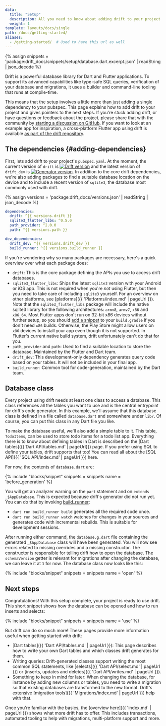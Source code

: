 ```yaml
---
data:
  title: "Setup"
  description: All you need to know about adding drift to your project.
  weight: 1
template: layouts/docs/single
path: /docs/getting-started/
aliases:
  - /getting-started/  # Used to have this url as well
---
```


{% assign snippets = 'package:drift_docs/snippets/setup/database.dart.excerpt.json' | readString | json_decode %}

Drift is a powerful database library for Dart and Flutter applications. To
support its advanced capabilities like type-safe SQL queries, verification of
your database and migrations, it uses a builder and command-line tooling that
runs at compile-time.

This means that the setup involves a little more than just adding a single
dependency to your pubspec. This page explains how to add drift to your project
and gives pointers to the next steps.
If you're stuck adding drift, or have questions or feedback about the project,
please share that with the community by [starting a discussion on GitHub](https://github.com/simolus3/drift/discussions).
If you want to look at an example app for inspiration, a cross-platform Flutter app using drift is available
[as part of the drift repository](https://github.com/simolus3/drift/tree/develop/examples/app).

## The dependencies {#adding-dependencies}

First, lets add drift to your project's `pubspec.yaml`.
At the moment, the current version of `drift` is [![Drift version](https://img.shields.io/pub/v/drift.svg)](https://pub.dev/packages/drift)
and the latest version of `drift_dev` is [![Generator version](https://img.shields.io/pub/v/drift_dev.svg)](https://pub.dev/packages/drift_dev).
In addition to the core drift dependencies, we're also adding packages to find a suitable database
location on the device and to include a recent version of `sqlite3`, the database most commonly
used with drift.

{% assign versions = 'package:drift_docs/versions.json' | readString | json_decode %}

```yaml
dependencies:
  drift: ^{{ versions.drift }}
  sqlite3_flutter_libs: ^0.5.0
  path_provider: ^2.0.0
  path: ^{{ versions.path }}

dev_dependencies:
  drift_dev: ^{{ versions.drift_dev }}
  build_runner: ^{{ versions.build_runner }}
```

If you're wondering why so many packages are necessary, here's a quick overview over what each package does:

- `drift`: This is the core package defining the APIs you use to access drift databases.
- `sqlite3_flutter_libs`: Ships the latest `sqlite3` version with your Android or iOS app. This is not required when you're _not_ using Flutter,
  but then you need to take care of including `sqlite3` yourself.
  For an overview on other platforms, see [platforms]({{ 'Platforms/index.md' | pageUrl }}).
  Note that the `sqlite3_flutter_libs` package will include the native sqlite3 library for the following
  architectures: `armv8`, `armv7`, `x86` and `x86_64`.
  Most Flutter apps don't run on 32-bit x86 devices without further setup, so you should
  [add a snippet](https://github.com/simolus3/sqlite3.dart/tree/main/sqlite3_flutter_libs#included-platforms)
  to your `build.gradle` if you don't need `x86` builds.
  Otherwise, the Play Store might allow users on `x86` devices to install your app even though it is not
  supported.
  In Flutter's current native build system, drift unfortunately can't do that for you.
- `path_provider` and `path`: Used to find a suitable location to store the database. Maintained by the Flutter and Dart team.
- `drift_dev`: This development-only dependency generates query code based on your tables. It will not be included in your final app.
- `build_runner`: Common tool for code-generation, maintained by the Dart team.

## Database class

Every project using drift needs at least one class to access a database. This class references all the
tables you want to use and is the central entrypoint for drift's code generator.
In this example, we'll assume that this database class is defined in a file called `database.dart` and
somewhere under `lib/`. Of course, you can put this class in any Dart file you like.

To make the database useful, we'll also add a simple table to it. This table, `TodoItems`, can be used
to store todo items for a todo list app.
Everything there is to know about defining tables in Dart is described on the [Dart tables]({{'Dart API/tables.md' | pageUrl}}) page.
If you prefer using SQL to define your tables, drift supports that too! You can read all about the [SQL API]({{ 'SQL API/index.md' | pageUrl }}) here.

For now, the contents of `database.dart` are:

{% include "blocks/snippet" snippets = snippets name = 'before_generation' %}

You will get an analyzer warning on the `part` statement and on `extends _$AppDatabase`. This is
expected because drift's generator did not run yet.
You can do that by invoking [build_runner](https://pub.dev/packages/build_runner):

 - `dart run build_runner build` generates all the required code once.
 - `dart run build_runner watch` watches for changes in your sources and generates code with
   incremental rebuilds. This is suitable for development sessions.

After running either command, the `database.g.dart` file containing the generated `_$AppDatabase`
class will have been generated.
You will now see errors related to missing overrides and a missing constructor. The constructor
is responsible for telling drift how to open the database. The `schemaVersion` getter is relevant
for migrations after changing the database, we can leave it at `1` for now. The database class
now looks like this:

{% include "blocks/snippet" snippets = snippets name = 'open' %}

## Next steps

Congratulations! With this setup complete, your project is ready to use drift.
This short snippet shows how the database can be opened and how to run inserts and selects:

{% include "blocks/snippet" snippets = snippets name = 'use' %}

But drift can do so much more! These pages provide more information useful when getting
started with drift:

- [Dart tables]({{ 'Dart API/tables.md' | pageUrl }}): This page describes how to write your own
  Dart tables and which classes drift generates for them.
- Writing queries: Drift-generated classes support writing the most common SQL statements, like
  [selects]({{ 'Dart API/select.md' | pageUrl }}) or [inserts, updates and deletes]({{ 'Dart API/writes.md' | pageUrl }}).
- Something to keep in mind for later: When changing the database, for instance by adding new columns
  or tables, you need to write a migration so that existing databases are transformed to the new
  format. Drift's extensive [migration tools]({{ 'Migrations/index.md' | pageUrl }}) help with that.

Once you're familiar with the basics, the [overview here]({{ 'index.md' | pageUrl }}) shows what
more drift has to offer.
This includes transactions, automated tooling to help with migrations, multi-platform support
and more.

